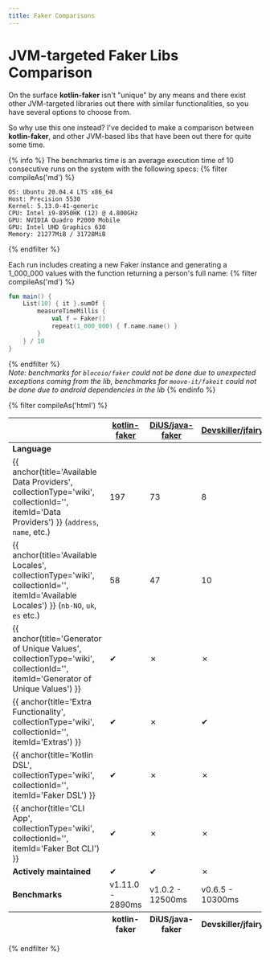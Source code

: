 ```yaml
---
title: Faker Comparisons
---
```


# JVM-targeted Faker Libs Comparison

On the surface <strong>kotlin-faker</strong> isn't "unique" by any means and there exist other JVM-targeted libraries out there with similar functionalities, so you have several options to choose from. 

So why use this one instead? I've decided to make a comparison between <strong>kotlin-faker</strong>, and other JVM-based libs that have been out there for quite some time.

{% info %}
The benchmarks time is an average execution time of 10 consecutive runs on the system with the following specs: 
{% filter compileAs('md') %}
```text
OS: Ubuntu 20.04.4 LTS x86_64
Host: Precision 5530
Kernel: 5.13.0-41-generic
CPU: Intel i9-8950HK (12) @ 4.800GHz
GPU: NVIDIA Quadro P2000 Mobile
GPU: Intel UHD Graphics 630
Memory: 21277MiB / 31728MiB
```
{% endfilter %}

Each run includes creating a new Faker instance and generating a 1_000_000 values with the function returning a person's full name:
{% filter compileAs('md') %}
```kotlin
fun main() {
    List(10) { it }.sumOf {
        measureTimeMillis {
            val f = Faker()
            repeat(1_000_000) { f.name.name() }
        }
    } / 10
}
```
{% endfilter %}
<br>
<i>Note: benchmarks for `blocoio/faker` could not be done due to unexpected exceptions coming from the lib, benchmarks for `moove-it/fakeit` could not be done due to android dependencies in the lib</i>
{% endinfo %}


{% filter compileAs('html') %}
<table class="table is-striped is-hoverable is-fullwidth">
  <thead>
    <tr>
      <th></th>
      <th>
        <span class="iconify-inline" data-icon="raphael:github"></span>
        <a href="https://github.com/serpro69/kotlin-faker"><strong>kotlin-faker</strong></a>
      </th>
      <th>
        <span class="iconify-inline" data-icon="raphael:github"></span>
        <a href="https://github.com/DiUS/java-faker">DiUS/java-faker</a>
      </th>
      <th>
        <span class="iconify-inline" data-icon="raphael:github"></span>
        <a href="https://github.com/Devskiller/jfairy">Devskiller/jfairy</a>
      </th>
      <th>
        <span class="iconify-inline" data-icon="raphael:github"></span>
        <a href="https://github.com/blocoio/faker">blocoico/faker</a>
      </th>
      <th>
        <span class="iconify-inline" data-icon="raphael:github"></span>
        <a href="https://github.com/moove-it/fakeit">moove-it/fakeit</a>
      </th>
    </tr>
  </thead>
  <tfoot>
    <tr>
      <th></th>
      <th>kotlin-faker</th>
      <th>DiUS/java-faker</th>
      <th>Devskiller/jfairy</th>
      <th>blocoico/faker</th>
      <th>moove-it/fakeit</th>
    </tr>
  </tfoot>
  <tbody>
    <tr>
      <td><strong>Language</strong></td>
      <td><span class="iconify-inline" data-icon="simple-icons:kotlin"></span></td>
      <td><span class="iconify-inline" data-icon="simple-icons:java"></span></td>
      <td><span class="iconify-inline" data-icon="simple-icons:java"></span></td>
      <td><span class="iconify-inline" data-icon="simple-icons:java"></span></td>
      <td><span class="iconify-inline" data-icon="simple-icons:kotlin"></span></td>
    </tr>
    <tr>
      <td>{{ anchor(title='Available Data Providers', collectionType='wiki', collectionId='', itemId='Data Providers') }} (<code>address</code>, <code>name</code>, etc.)</td>
      <td>197</td>
      <td>73</td>
      <td>8</td>
      <td>21</td>
      <td>36</td>
    </tr>
    <tr>
      <td>{{ anchor(title='Available Locales', collectionType='wiki', collectionId='', itemId='Available Locales') }} (<code>nb-NO</code>, <code>uk</code>, <code>es</code> etc.)</td>
      <td>58</td>
      <td>47</td>
      <td>10</td>
      <td>46</td>
      <td>44</td>
    </tr>
    <tr>
      <td>{{ anchor(title='Generator of Unique Values', collectionType='wiki', collectionId='', itemId='Generator of Unique Values') }}</td>
      <td>&#10004;</td>
      <td>&#10007;</td>
      <td>&#10007;</td>
      <td>&#10007;</td>
      <td>&#10007;</td>
    </tr>
    <tr>
      <td>{{ anchor(title='Extra Functionality', collectionType='wiki', collectionId='', itemId='Extras') }}</td>
      <td>&#10004;</td>
      <td>&#10007;</td>
      <td>&#10004;</td>
      <td>&#10007;</td>
      <td>&#10007;</td>
    </tr>
    <tr>
      <td>{{ anchor(title='Kotlin DSL', collectionType='wiki', collectionId='', itemId='Faker DSL') }}</td>
      <td>&#10004;</td>
      <td>&#10007;</td>
      <td>&#10007;</td>
      <td>&#10007;</td>
      <td>&#10007;</td>
    </tr>
    <tr>
      <td>{{ anchor(title='CLI App', collectionType='wiki', collectionId='', itemId='Faker Bot CLI') }}</td>
      <td>&#10004;</td>
      <td>&#10007;</td>
      <td>&#10007;</td>
      <td>&#10007;</td>
      <td>&#10007;</td>
    </tr>
    <tr>
      <td><strong>Actively maintained</strong></td>
      <td>&#10004;</td>
      <td>&#10004;</td>
      <td>&#10007;</td>
      <td>&#10004;</td>
      <td>&#10007;</td>
    </tr>
    <tr>
      <td><strong>Benchmarks</strong></td>
      <td>v1.11.0 - 2890ms</td>
      <td>v1.0.2 - 12500ms</td>
      <td>v0.6.5 - 10300ms</td>
      <td>NA</td>
      <td>NA</td>
    </tr>
  </tbody>
</table>
{% endfilter %}
